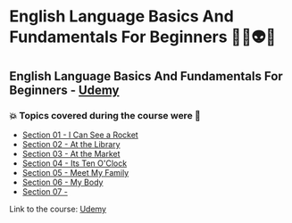 # English Language Basics And Fundamentals For Beginners 👨‍💻👽🤯
## English Language Basics And Fundamentals For Beginners - [Udemy](https://www.udemy.com/course/english-language-basics-for-beginners-level-2/)
### 💥 Topics covered during the course were 🚀
- [Section 01 - I Can See a Rocket](https://github.com/romulovieira777/English_language_basics_and_fundamentals_for_beginners/tree/main/Section_01_I_Can_See_A_Rocket)
- [Section 02 - At the Library](https://github.com/romulovieira777/English_language_basics_and_fundamentals_for_beginners/tree/main/Section_02_At_The_Library)
- [Section 03 - At the Market](https://github.com/romulovieira777/English_language_basics_and_fundamentals_for_beginners/tree/main/Section_03_At_The_Market)
- [Section 04 - Its Ten O'Clock](https://github.com/romulovieira777/English_language_basics_and_fundamentals_for_beginners/tree/main/Section_04_Its_Ten_OClock)
- [Section 05 - Meet My Family](https://github.com/romulovieira777/English_language_basics_and_fundamentals_for_beginners/tree/main/Section_05_Meet_My_Family)
- [Section 06 - My Body](https://github.com/romulovieira777/English_language_basics_and_fundamentals_for_beginners/tree/main/Section_06_My_Body)
- [Section 07 - ]()

Link to the course: [Udemy](https://www.udemy.com/course/english-language-basics-for-beginners-level-2/)

